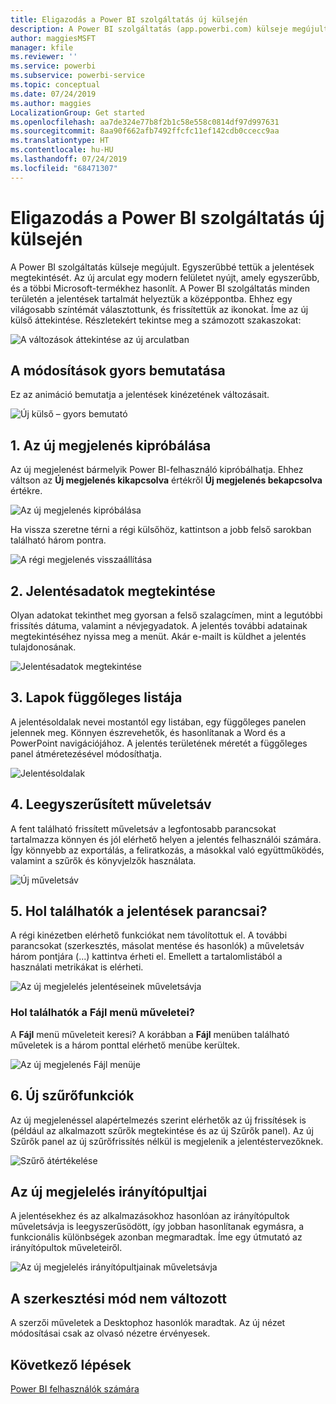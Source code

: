 ```yaml
---
title: Eligazodás a Power BI szolgáltatás új külsején
description: A Power BI szolgáltatás (app.powerbi.com) külseje megújult. Ez a cikk bemutatja, hogyan navigálhat a jelentésekben az új külsővel.
author: maggiesMSFT
manager: kfile
ms.reviewer: ''
ms.service: powerbi
ms.subservice: powerbi-service
ms.topic: conceptual
ms.date: 07/24/2019
ms.author: maggies
LocalizationGroup: Get started
ms.openlocfilehash: aa7de324e77b8f2b1c58e558c0814df97d997631
ms.sourcegitcommit: 8aa90f662afb7492ffcfc11ef142cdb0ccecc9aa
ms.translationtype: HT
ms.contentlocale: hu-HU
ms.lasthandoff: 07/24/2019
ms.locfileid: "68471307"
---
```

# <a name="navigate-the-new-look-of-the-power-bi-service"></a>Eligazodás a Power BI szolgáltatás új külsején

A Power BI szolgáltatás külseje megújult. Egyszerűbbé tettük a jelentések megtekintését. Az új arculat egy modern felületet nyújt, amely egyszerűbb, és a többi Microsoft-termékhez hasonlít. A Power BI szolgáltatás minden területén a jelentések tartalmát helyeztük a középpontba. Ehhez egy világosabb színtémát választottunk, és frissítettük az ikonokat. Íme az új külső áttekintése. Részletekért tekintse meg a számozott szakaszokat:

![A változások áttekintése az új arculatban](media/service-new-look/power-bi-new-look-changes.png)

## <a name="quick-tour-of-the-changes"></a>A módosítások gyors bemutatása

Ez az animáció bemutatja a jelentések kinézetének változásait.

![Új külső – gyors bemutató](media/service-new-look/power-bi-new-look-quick-tour.gif)

## <a name="1-opt-in-to-the-new-look"></a>1. Az új megjelenés kipróbálása

Az új megjelenést bármelyik Power BI-felhasználó kipróbálhatja. Ehhez váltson az **Új megjelenés kikapcsolva** értékről **Új megjelenés bekapcsolva** értékre.

![Az új megjelenés kipróbálása](media/service-new-look/power-bi-new-look-off.png)

Ha vissza szeretne térni a régi külsőhöz, kattintson a jobb felső sarokban található három pontra.

![A régi megjelenés visszaállítása](media/service-new-look/power-bi-new-look-on.png)

## <a name="2-view-report-details"></a>2. Jelentésadatok megtekintése 

Olyan adatokat tekinthet meg gyorsan a felső szalagcímen, mint a legutóbbi frissítés dátuma, valamint a névjegyadatok.  A jelentés további adatainak megtekintéséhez nyissa meg a menüt. Akár e-mailt is küldhet a jelentés tulajdonosának.

![Jelentésadatok megtekintése](media/service-new-look/power-bi-new-look-metadata.png)

## <a name="3-vertical-list-of-pages"></a>3. Lapok függőleges listája 
A jelentésoldalak nevei mostantól egy listában, egy függőleges panelen jelennek meg. Könnyen észrevehetők, és hasonlítanak a Word és a PowerPoint navigációjához. A jelentés területének méretét a függőleges panel átméretezésével módosíthatja.

![Jelentésoldalak](media/service-new-look/power-bi-new-look-report-pages.png)

## <a name="4-simplified-action-bar"></a>4. Leegyszerűsített műveletsáv 

A fent található frissített műveletsáv a legfontosabb parancsokat tartalmazza könnyen és jól elérhető helyen a jelentés felhasználói számára. Így könnyebb az exportálás, a feliratkozás, a másokkal való együttműködés, valamint a szűrők és könyvjelzők használata.

![Új műveletsáv](media/service-new-look/power-bi-new-look-action-bar.png)

## <a name="5-where-are-the-report-commands"></a>5. Hol találhatók a jelentések parancsai?

A régi kinézetben elérhető funkciókat nem távolítottuk el. A további parancsokat (szerkesztés, másolat mentése és hasonlók) a műveletsáv három pontjára (...) kattintva érheti el. Emellett a tartalomlistából a használati metrikákat is elérheti.

![Az új megjelelés jelentéseinek műveletsávja](media/service-new-look/power-bi-report-action-bar-new-look.gif)

### <a name="where-are-file-menu-actions"></a>Hol találhatók a Fájl menü műveletei?

A **Fájl** menü műveleteit keresi? A korábban a **Fájl** menüben található műveletek is a három ponttal elérhető menübe kerültek. 

![Az új megjelenés Fájl menüje](media/service-new-look/power-bi-file-menu-new-look.gif)

## <a name="6-new-filter-experience"></a>6. Új szűrőfunkciók

Az új megjelenéssel alapértelmezés szerint elérhetők az új frissítések is (például az alkalmazott szűrők megtekintése és az új Szűrők panel). Az új Szűrők panel az új szűrőfrissítés nélkül is megjelenik a jelentéstervezőknek.

![Szűrő átértékelése](media/service-new-look/power-bi-new-look-filters.png)

## <a name="dashboard-new-look-experience"></a>Az új megjelelés irányítópultjai 

A jelentésekhez és az alkalmazásokhoz hasonlóan az irányítópultok műveletsávja is leegyszerűsödött, így jobban hasonlítanak egymásra, a funkcionális különbségek azonban megmaradtak. Íme egy útmutató az irányítópultok műveleteiről.
 
![Az új megjelelés irányítópultjainak műveletsávja](media/service-new-look/power-bi-dashboard-action-bar-new-look.gif)

## <a name="no-changes-to-edit-mode"></a>A szerkesztési mód nem változott 

A szerzői műveletek a Desktophoz hasonlók maradtak. Az új nézet módosításai csak az olvasó nézetre érvényesek.

## <a name="next-steps"></a>Következő lépések

[Power BI felhasználók számára](consumer/end-user-consumer.md)
